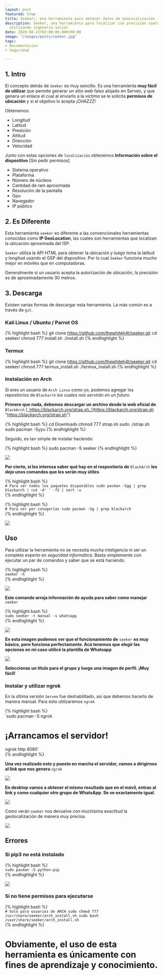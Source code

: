 ```yaml
---
layout: post
featured: true
title: Seeker\: Una herramienta para obtener datos de GeoLocalización
description: Seeker, una herramienta para localizar con precisión cualquier móvil
  utilizando ingenería social.
date: 2020-08-21T03:00:00.000+00:00
image: "/images/posts/seeker.jpg"
tags:
- Documentacion
- Seguridad

---
```

## 1. Intro

El concepto detrás de `Seeker` es muy sencillo. Es una herramienta **muy fácil de utilizar** que permite generar un sitio web falso alojado en Serveo, y que genera un enlace el cual al enviarlo a la _víctima_ se le solicita **permisos de ubicación** y si el objetivo lo acepta ¡CHAZZZ!

Obtenemos:

* Longitud
* Latitud
* Presición
* Altitud
* Dirección
* Velocidad

Junto con estas opciones de `localización` obtenemos **Información sobre el dispositivo** \[Sin pedir permisos\]

* Sistema operativo
* Plataforma
* Número de núcleos
* Cantidad de ram aproximada
* Resolución de la pantalla
* Gpu
* Navegador
* IP público

## 2. Es Diferente

Esta herramienta `seeker` es diferente a las convencionales herramientas conocidas como **IP GeoLocation**, las cuales son herramientas que localizan la ubicación aproximada del ISP.

`Seeker` utiliza la API HTML para obtener la ubicación y luego toma la latitud y longitud usando el GSP del dispositivo. Por lo cual `Seeker` funciona mucho mejor en móviles que en computadoras.

Generalmente si un usuario acepta la autorización de ubicación, la precisión es de aproximadamente 30 metros.

## 3. Descarga

Existen varias formas de descargar esta herramienta. La más común es a través de `git`.

### Kali Linux / Ubuntu / Parrot OS

{% highlight bash %}
git clone https://github.com/thewhiteh4t/seeker.git cd seeker/ chmod 777 install.sh ./install.sh
{% endhighlight %}

### Termux

{% highlight bash %}
git clone https://github.com/thewhiteh4t/seeker.git cd seeker/ chmod 777 termux_install.sh ./termux_install.sh
{% endhighlight %}

### Instalación en Arch

Si eres un usuario de `Arch Linux` como yo, podemos agregar los repositorios de `Blackarch` _los cuales nos servirán en un futuro_.

**Primero que nada, debemos descargar un archivo desde la web oficial de** `BlackArch` [_https://blackarch.org/strap.sh_](https://blackarch.org/strap.sh "https://blackarch.org/strap.sh")

{% highlight bash %}
cd Downloads chmod 777 strap.sh sudo ./strap.sh sudo pacman -Syyu
{% endhighlight %}

Seguido, es tan simple de instalar haciendo:

{% highlight bash %}
sudo pacman -S seeker
{% endhighlight %}

![](/images/posts/pacman-seeker.png)

**Por cierto, si les interesa saber qué hay en el respositorio de** `BlackArch` **les dejo unos comandos que les serán muy útiles**

{% highlight bash %}  
`# Para ver todos los paquetes disponibles
sudo pacman -Sgg | grep blackarch | cut -d' ' -f2 | sort -u`  
{% endhighlight %}

{% highlight bash %}  
`# Para ver por categorías
sudo pacman -Sg | grep blackarch`  
{% endhighlight %}

![](/images/posts/blackarch.png)

## Uso

Para utilizar la herramienta no se necesita mucha inteligencia ni ser un completo experto en _seguridad informática_. Basta simplemente con ejecutar un par de comandos y saber que se está haciendo.

{% highlight bash %}  
`seeker -h`  
{% endhighlight %}

![](/images/posts/seeker-h.png)

**Este comando arroja información de ayuda para saber como manejar** `seeker`

{% highlight bash %}  
`sudo seeker -t manual -s whatsapp`  
{% endhighlight %}

![](/images/posts/seeker-template.png)

**En esta imagen podemos ver que el funcionamiento de** `seeker` **es muy básico, pero funciona perfectamente. Acá tenemos que elegir las opciones en mi caso utilicé la plantilla de Whatsapp**

![](/images/posts/seeker-template2.png)

**Seleccionas un título para el grupo y luego una imagen de perfil. ¡Muy fácil!**

### Instalar y utilizar ngrok

En la última versión `Serveo` fue deshabilitado, así que debemos hacerlo de manera manual. Para esto utilizaremos `ngrok`

{% highlight bash %}  
`sudo pacman -S ngrok
# ¡Arrancamos el servidor!
ngrok http 8080`  
{% endhighlight %}

**Una vez realizado esto y puesto en marcha el servidor, vamos a dirigirnos al link que nos genera** `ngrok`

![](/images/posts/ngrok.png)

**En desktop vamos a obtener el mismo resultado que en el móvil, entras al link y como cualquier otro grupo de WhatsApp. Se ve exactamente igual.**

![](/images/posts/desktop.png)

Como verán `seeker` nos devuelve con muchísima exactitud la geolocalización de manera muy precisa.

![](/images/posts/location.png)

## Errores

### Si pip3 no está instalado

{% highlight bash %}  
`sudo pacman -S python-pip`  
{% endhighlight %}

![](/images/posts/pipnotinstalled.png)

### Si no tiene permisos para ejecutarse

{% highlight bash %}  
`# Solo para usuarios de ARCH
sudo chmod 777 /usr/share/seeker/arch_install.sh
sudo bash /user/share/seeker/arch_install.sh`  
{% endhighlight %}

# Obviamente, el uso de esta herramienta es únicamente con fines de aprendizaje y conocimiento.
